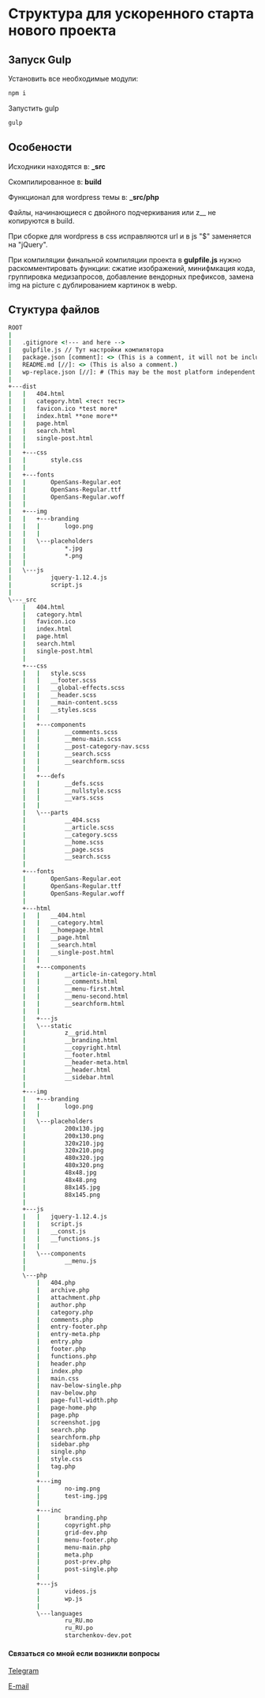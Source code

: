 # Структура для ускоренного старта нового проекта

## Запуск Gulp

Установить все необходимые модули:

```sh
npm i
```

Запустить gulp

```sh
gulp
```


## Особености

Исходники находятся в: **_src**

Скомпилированное в: **build**

Функционал для wordpress темы в: **_src/php**

Файлы, начинающиеся с двойного подчеркивания или z__ не копируются в build.

При сборке для wordpress в css исправляются url и в js "$" заменяется на "jQuery".

При компиляции финальной компиляции проекта в **gulpfile.js** нужно раскомментировать функции:
 сжатие изображений, минифмкация кода, группировка медизапросов, добавление вендорных префиксов, замена img на picture с дублированием картинок в webp.



## Стуктура файлов


```cmd
ROOT
|
|   .gitignore <!--- and here -->
|   gulpfile.js // Тут настройки компилятора
|   package.json [comment]: <> (This is a comment, it will not be included)
|   README.md [//]: <> (This is also a comment.)
|   wp-replace.json [//]: # (This may be the most platform independent comment)
|   
+---dist
|   |   404.html
|   |   category.html <тест тест>
|   |   favicon.ico *test more*
|   |   index.html **one more**
|   |   page.html
|   |   search.html
|   |   single-post.html
|   |   
|   +---css
|   |       style.css
|   |       
|   +---fonts
|   |       OpenSans-Regular.eot
|   |       OpenSans-Regular.ttf
|   |       OpenSans-Regular.woff
|   |       
|   +---img
|   |   +---branding
|   |   |       logo.png
|   |   |       
|   |   \---placeholders
|   |           *.jpg
|   |           *.png
|   |           
|   \---js
|           jquery-1.12.4.js
|           script.js
|           
\---_src
    |   404.html
    |   category.html
    |   favicon.ico
    |   index.html
    |   page.html
    |   search.html
    |   single-post.html
    |   
    +---css
    |   |   style.scss
    |   |   __footer.scss
    |   |   __global-effects.scss
    |   |   __header.scss
    |   |   __main-content.scss
    |   |   __styles.scss
    |   |   
    |   +---components
    |   |       __comments.scss
    |   |       __menu-main.scss
    |   |       __post-category-nav.scss
    |   |       __search.scss
    |   |       __searchform.scss
    |   |       
    |   +---defs
    |   |       __defs.scss
    |   |       __nullstyle.scss
    |   |       __vars.scss
    |   |       
    |   \---parts
    |           __404.scss
    |           __article.scss
    |           __category.scss
    |           __home.scss
    |           __page.scss
    |           __search.scss
    |           
    +---fonts
    |       OpenSans-Regular.eot
    |       OpenSans-Regular.ttf
    |       OpenSans-Regular.woff
    |       
    +---html
    |   |   __404.html
    |   |   __category.html
    |   |   __homepage.html
    |   |   __page.html
    |   |   __search.html
    |   |   __single-post.html
    |   |   
    |   +---components
    |   |       __article-in-category.html
    |   |       __comments.html
    |   |       __menu-first.html
    |   |       __menu-second.html
    |   |       __searchform.html
    |   |       
    |   +---js
    |   \---static
    |           z__grid.html
    |           __branding.html
    |           __copyright.html
    |           __footer.html
    |           __header-meta.html
    |           __header.html
    |           __sidebar.html
    |           
    +---img
    |   +---branding
    |   |       logo.png
    |   |       
    |   \---placeholders
    |           200x130.jpg
    |           200x130.png
    |           320x210.jpg
    |           320x210.png
    |           480x320.jpg
    |           480x320.png
    |           48x48.jpg
    |           48x48.png
    |           88x145.jpg
    |           88x145.png
    |           
    +---js
    |   |   jquery-1.12.4.js
    |   |   script.js
    |   |   __const.js
    |   |   __functions.js
    |   |   
    |   \---components
    |           __menu.js
    |           
    \---php
        |   404.php
        |   archive.php
        |   attachment.php
        |   author.php
        |   category.php
        |   comments.php
        |   entry-footer.php
        |   entry-meta.php
        |   entry.php
        |   footer.php
        |   functions.php
        |   header.php
        |   index.php
        |   main.css
        |   nav-below-single.php
        |   nav-below.php
        |   page-full-width.php
        |   page-home.php
        |   page.php
        |   screenshot.jpg
        |   search.php
        |   searchform.php
        |   sidebar.php
        |   single.php
        |   style.css
        |   tag.php
        |   
        +---img
        |       no-img.png
        |       test-img.jpg
        |       
        +---inc
        |       branding.php
        |       copyright.php
        |       grid-dev.php
        |       menu-footer.php
        |       menu-main.php
        |       meta.php
        |       post-prev.php
        |       post-single.php
        |       
        +---js
        |       videos.js
        |       wp.js
        |       
        \---languages
                ru_RU.mo
                ru_RU.po
                starchenkov-dev.pot
```

#### Связаться со мной если возникли вопросы
[Telegram](https://telegram.me/starchenkov)

[E-mail](mailto:mail@starchenkov.pro)
